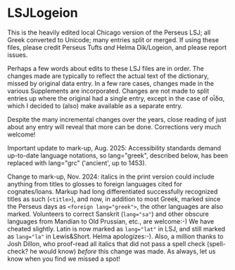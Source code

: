 # LSJLogeion
This is the heavily edited local Chicago version of the Perseus LSJ; all Greek converted to Unicode; 
many entries split or merged. 
If using these files, please credit Perseus Tufts *and* Helma Dik/Logeion, and please report issues. 

Perhaps a few words about edits to these LSJ files are in order. The changes made are typically to 
reflect the actual text of the dictionary, missed by original data entry. In a few rare cases, changes 
made in the various Supplements are incorporated. Changes are not made to split entries up where the original
had a single entry, except in the case of οἶδα, which I decided to (also) make available as a separate entry.

Despite the many incremental changes over the years, close reading of just about any entry will reveal that more
can be done. Corrections very much welcome! 

Important update to mark-up, Aug. 2025: Accessibility standards demand up-to-date language notations, so lang="greek", described below, has been replaced with lang="grc" ('ancient', up to 1453). 

Change to mark-up, Nov. 2024: italics in the print version could include anything from titles to glosses to foreign languages cited for cognates/loans. Markup had long differentiated successfully recognized titles as such (``<title>``), and now, in addition to most Greek, marked since the Perseus days as ``<foreign lang="greek">``, the other languages are also marked. Volunteers to correct Sanskrit (``lang="sa"``) and other obscure languages from Mandian to Old Prussian, etc., are welcome:-) We have cheated slightly. Latin is now marked as ``lang="lat"`` in LSJ, and still marked as ``lang="la"`` in Lewis&Short. Helma apologizes:-). Also, a million thanks to Josh Dillon, who proof-read all italics that did not pass a spell check (spell-check? he would know) *before* this change was made. As always, let us know when you find we missed a spot! 
